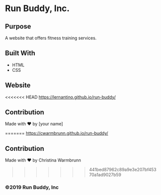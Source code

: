 # Run Buddy, Inc.

## Purpose

A website that offers fitness training services.

## Built With

- HTML
- CSS

## Website

<<<<<<< HEAD
https://lernantino.github.io/run-buddy/

## Contribution

Made with ❤️ by [your name]

=======
https://cwarmbrunn.github.io/run-buddy/

## Contribution

Made with ❤️ by Christina Warmbrunn

>>>>>>> 441bed87962c89a9e3e207bf45370a1ad9027b59
### ©️2019 Run Buddy, Inc
